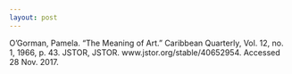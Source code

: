 ```yaml
---
layout: post
---
```


<p class="citation">
O’Gorman, Pamela. “The Meaning of Art.” Caribbean Quarterly, Vol. 12, no. 1, 1966, p. 43.
JSTOR, JSTOR. www.jstor.org/stable/40652954. Accessed 28 Nov. 2017.
</p>
